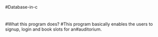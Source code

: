 #Database-in-c
#
#What this program does?
#This program basically enables the users to signup, login and book slots for an#auditorium.
